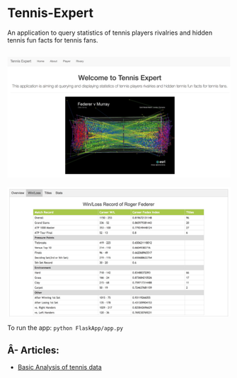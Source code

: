 # Tennis-Expert
An application to query statistics of tennis players rivalries and hidden tennis fun facts for tennis fans.

![](img/banner.jpg)
-
![](img/winloss.jpg)

To run the app: `python FlaskApp/app.py`

Â-
Articles:
-
- [Basic Analysis of tennis data](Articles/memo.md)
